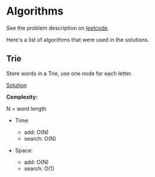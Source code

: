 # Algorithms

See the problem description on [leetcode](https://leetcode.com/problems/design-add-and-search-words-data-structure/).

Here's a list of algorithms that were used in the solutions.

## Trie

Store words in a Trie, use one node for each letter.

[Solution](javascript/211.js)

**Complexity:**

N = word length

* Time:
  * add: O(N)
  * search: O(N)

* Space:
  * add: O(N)
  * search: O(1)
